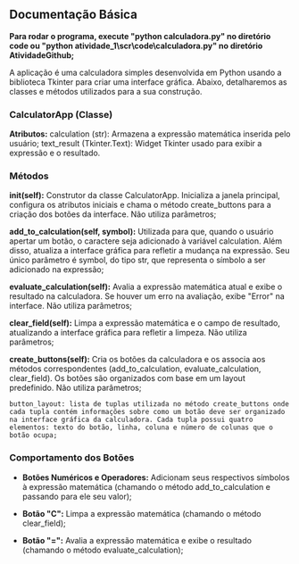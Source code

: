 ## Documentação Básica 

__Para rodar o programa, execute "python calculadora.py" no diretório code ou "python atividade_1\scr\code\calculadora.py" no diretório AtividadeGithub;__

A aplicação é uma calculadora simples desenvolvida em Python usando a biblioteca Tkinter para criar uma interface gráfica. Abaixo, detalharemos as classes e métodos utilizados para a sua construção.

### CalculatorApp (Classe)

**Atributos:**
calculation (str): Armazena a expressão matemática inserida pelo usuário; text_result (Tkinter.Text): Widget Tkinter usado para exibir a expressão e o resultado.

### Métodos

**__init__(self):** Construtor da classe CalculatorApp. Inicializa a janela principal, configura os atributos iniciais e chama o método create_buttons para a criação dos botões da interface. Não utiliza parâmetros; 

**add_to_calculation(self, symbol):** Utilizada para que, quando o usuário apertar um botão, o caractere seja adicionado à variável calculation. Além disso, atualiza a interface gráfica para refletir a mudança na expressão. Seu único parâmetro é symbol, do tipo str, que representa o símbolo a ser adicionado na expressão;

**evaluate_calculation(self):** Avalia a expressão matemática atual e exibe o resultado na calculadora. Se houver um erro na avaliação, exibe "Error" na interface. Não utiliza parâmetros;

**clear_field(self):** Limpa a expressão matemática e o campo de resultado, atualizando a interface gráfica para refletir a limpeza. Não utiliza parâmetros;

**create_buttons(self):** Cria os botões da calculadora e os associa aos métodos correspondentes (add_to_calculation, evaluate_calculation, clear_field). Os botões são organizados com base em um layout predefinido. Não utiliza parâmetros;

    button_layout: lista de tuplas utilizada no método create_buttons onde cada tupla contém informações sobre como um botão deve ser organizado na interface gráfica da calculadora. Cada tupla possui quatro elementos: texto do botão, linha, coluna e número de colunas que o botão ocupa;

### Comportamento dos Botões

- **Botões Numéricos e Operadores:** Adicionam seus respectivos símbolos à expressão matemática (chamando o método add_to_calculation e passando para ele seu valor);

- **Botão "C":** Limpa a expressão matemática (chamando o método clear_field);

- **Botão "=":** Avalia a expressão matemática e exibe o resultado (chamando o método evaluate_calculation);